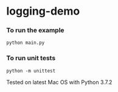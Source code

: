 # logging-demo

### To run the example
    python main.py

### To run unit tests
    python -m unittest


Tested on latest Mac OS with Python 3.7.2